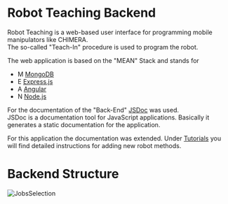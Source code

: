 # Robot Teaching Backend

Robot Teaching is a web-based user interface for programming mobile manipulators like CHIMERA.   
The so-called "Teach-In" procedure is used to program the robot. 


The web application is based on the "MEAN" Stack and stands for   

- M        [MongoDB](https://www.mongodb.com/de)
- E        [Express.js](https://expressjs.com/de/)
- A        [Angular](https://angular.io/guide/architecture)
- N        [Node.js](https://nodejs.org/en/)   

For the documentation of the "Back-End" [JSDoc](https://jsdoc.app/) was used.     
JSDoc is a documentation tool for JavaScript applications. Basically it generates a static documentation for the application. 


For this application the documentation was extended. Under [Tutorials](../out/tutorial-extension.html) you will find detailed instructions for adding new robot methods. 

# Backend Structure  


![JobsSelection](../screenshots/diagrammMain.png)
